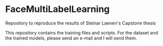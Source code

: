 # FaceMultiLabelLearning
Repository to reproduce the results of Steinar Laenen's Capstone thesis

This repository contains the training files and scripts. For the dataset and the trained models, please send an e-mail and I will send them.
